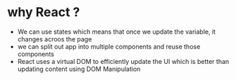 # why React ?
- We can use states which means that once we update the variable, it changes acroos the page 
- we can split out app into multiple components and reuse those components
- React uses a virtual DOM to efficiently update the UI which is better than updating content using DOM Manipulation